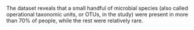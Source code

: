 ##
The dataset reveals that a small handful of microbial species (also called operational taxonomic units, or OTUs, in the study) were present in more than 70% of people, while the rest were relatively rare.
